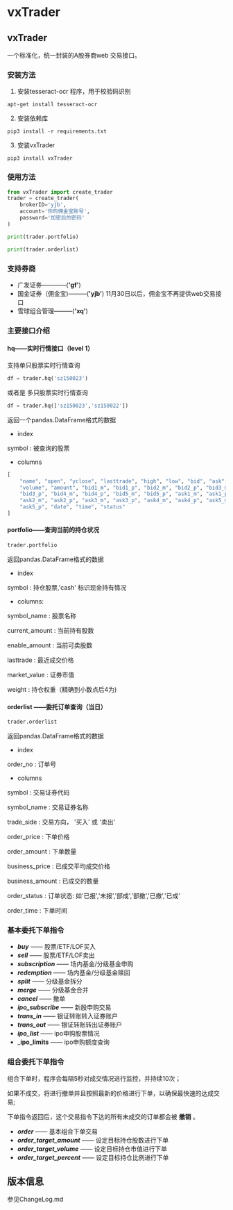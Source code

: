 # vxTrader

## vxTrader

一个标准化，统一封装的A股券商web 交易接口。

### 安装方法

1. 安装tesseract-ocr 程序，用于校验码识别
```
apt-get install tesseract-ocr
```

2. 安装依赖库
```
pip3 install -r requirements.txt
```
3. 安装vxTrader

```
pip3 install vxTrader
```

### 使用方法

```python
from vxTrader import create_trader
trader = create_trader(
    brokerID='yjb',
    account='你的佣金宝账号',
    password='加密后的密码'
)

print(trader.portfolio)

print(trader.orderlist)

```

### 支持券商

* 广发证券————(__'gf'__)  
* 国金证券（佣金宝)———(__'yjb'__)   11月30日以后，佣金宝不再提供web交易接口
* 雪球组合管理———(__'xq'__)   

### 主要接口介绍

#### hq——实时行情接口（level 1）

支持单只股票实时行情查询

```python
df = trader.hq('sz150023')
```
或者是 多只股票实时行情查询
```python
df = trader.hq(['sz150023','sz150022'])
```
返回一个pandas.DataFrame格式的数据
* index

symbol : 被查询的股票

* columns

```python
[
    "name", "open", "yclose", "lasttrade", "high", "low", "bid", "ask",
    "volume", "amount", "bid1_m", "bid1_p", "bid2_m", "bid2_p", "bid3_m",
    "bid3_p", "bid4_m", "bid4_p", "bid5_m", "bid5_p", "ask1_m", "ask1_p",
    "ask2_m", "ask2_p", "ask3_m", "ask3_p", "ask4_m", "ask4_p", "ask5_m",
    "ask5_p", "date", "time", "status"
]
```

#### portfolio——查询当前的持仓状况

```python
trader.portfolio
```

返回pandas.DataFrame格式的数据
* index 

symbol : 持仓股票,'cash' 标识现金持有情况
* columns:

symbol_name : 股票名称

current_amount : 当前持有股数

enable_amount : 当前可卖股数

lasttrade : 最近成交价格

market_value : 证券市值

weight : 持仓权重（精确到小数点后4为)



#### orderlist ——委托订单查询（当日）

```python
trader.orderlist
```
返回pandas.DataFrame格式的数据

* index 

order_no : 订单号

* columns

symbol : 交易证券代码

symbol_name : 交易证券名称

trade_side : 交易方向， '买入' 或 '卖出'

order_price : 下单价格

order_amount : 下单数量

business_price : 已成交平均成交价格

business_amount : 已成交的数量

order_status : 订单状态: 如'已报','未报','部成','部撤','已撤','已成'

order_time : 下单时间

### 基本委托下单指令

* ___buy___   —— 股票/ETF/LOF买入
* ___sell___  —— 股票/ETF/LOF卖出
* ___subscription___ —— 场内基金/分级基金申购
* ___redemption___ —— 场内基金/分级基金赎回
* ___split___ —— 分级基金拆分
* ___merge___ —— 分级基金合并
* ___cancel___ —— 撤单
* ___ipo_subscribe___ —— 新股申购交易
* ___trans_in___ —— 银证转账转入证券账户
* ___trans_out___ —— 银证转账转出证券账户
* ___ipo_list___ —— ipo申购股票情况
* ___ipo_limits__ —— ipo申购额度查询

### 组合委托下单指令

组合下单时，程序会每隔5秒对成交情况进行监控，并持续10次；

如果不成交，将进行撤单并且按照最新的价格进行下单，以确保最快速的达成交易;

下单指令返回后，这个交易指令下达的所有未成交的订单都会被 __撤销__ 。

* ___order___ —— 基本组合下单交易
* ___order_target_amount___ —— 设定目标持仓股数进行下单
* ___order_target_volume___ —— 设定目标持仓市值进行下单
* ___order_target_percent___ —— 设定目标持仓比例进行下单


## 版本信息

参见ChangeLog.md